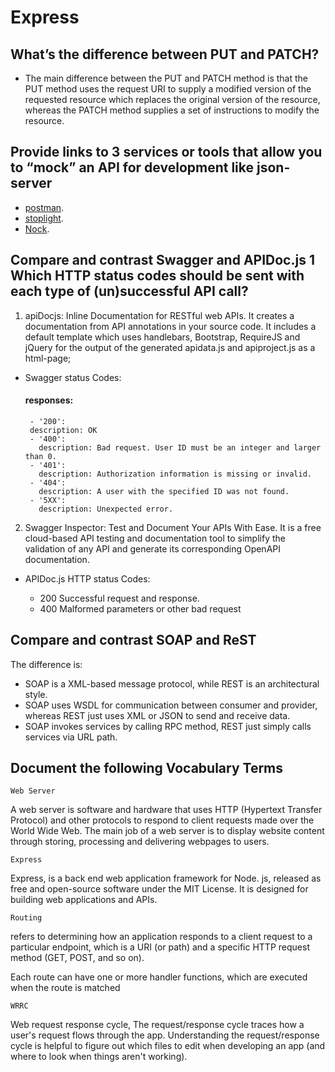 # Express

## What’s the difference between PUT and PATCH?

- The main difference between the PUT and PATCH method is that the PUT method uses the request URI to supply a modified version of the requested resource which replaces the original version of the resource, whereas the PATCH method supplies a set of instructions to modify the resource.

## Provide links to 3 services or tools that allow you to “mock” an API for development like json-server

- [postman](https://www.postman.com/).
- [stoplight](https://stoplight.io/).
- [Nock](https://github.com/nock/nock).

## Compare and contrast Swagger and APIDoc.js 1 Which HTTP status codes should be sent with each type of (un)successful API call?
1. apiDocjs: Inline Documentation for RESTful web APIs. It creates a documentation from API annotations in your source code. It includes a default template which uses handlebars, Bootstrap, RequireJS and jQuery for the output of the generated apidata.js and apiproject.js as a html-page; 

-  Swagger status Codes:

    #### responses:
        - '200':
        description: OK
        - '400':
          description: Bad request. User ID must be an integer and larger than 0.
        - '401':
          description: Authorization information is missing or invalid.
        - '404':
          description: A user with the specified ID was not found.
        - '5XX':
          description: Unexpected error. 

2. Swagger Inspector: Test and Document Your APIs With Ease. It is a free cloud-based API testing and documentation tool to simplify the validation of any API and generate its corresponding OpenAPI documentation.


 - APIDoc.js HTTP status Codes:

    - 200	Successful request and response.
    - 400	Malformed parameters or other bad request

## Compare and contrast SOAP and ReST

The difference is:
-  SOAP is a XML-based message protocol, while REST is an architectural style.
-  SOAP uses WSDL for communication between consumer and provider, whereas REST just uses XML or JSON to send and receive data. 
- SOAP invokes services by calling RPC method, REST just simply calls services via URL path.

## Document the following Vocabulary Terms

``Web Server``

A web server is software and hardware that uses HTTP (Hypertext Transfer Protocol) and other protocols to respond to client requests made over the World Wide Web. The main job of a web server is to display website content through storing, processing and delivering webpages to users.

``Express``

Express, is a back end web application framework for Node. js, released as free and open-source software under the MIT License. It is designed for building web applications and APIs.

``Routing``

refers to determining how an application responds to a client request to a particular endpoint, which is a URI (or path) and a specific HTTP request method (GET, POST, and so on).

Each route can have one or more handler functions, which are executed when the route is matched

``WRRC``

Web request response cycle, The request/response cycle traces how a user's request flows through the app. Understanding the request/response cycle is helpful to figure out which files to edit when developing an app (and where to look when things aren't working).

